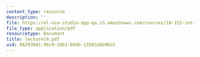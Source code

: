 ```yaml
---
content_type: resource
description: ''
file: https://ol-ocw-studio-app-qa.s3.amazonaws.com/courses/18-152-introduction-to-partial-differential-equations-fall-2005/8629304196c934b1b94b13503abb96a1_lecture14.pdf
file_type: application/pdf
resourcetype: Document
title: lecture14.pdf
uid: 86293041-96c9-34b1-b94b-13503abb96a1
---
```

